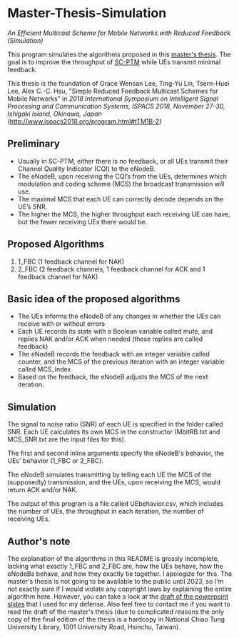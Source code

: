 # Master-Thesis-Simulation
*An Efficient Multicast Scheme for Mobile Networks with Reduced Feedback (Simulation)*

This program simulates the algorithms proposed in this [master's thesis](https://ndltd.ncl.edu.tw/cgi-bin/gs32/gsweb.cgi?o=dnclcdr&s=id=%22106NCTU5435071%22.&searchmode=basic&switchlang=en). The goal is to improve the throughput of [SC-PTM](https://www.3gpp.org/technologies/keywords-acronyms/1763-sc_ptm) while UEs transmit minimal feedback.

This thesis is the foundation of Grace Wensan Lee, Ting-Yu Lin, Tsern-Huei Lee, Alex C.-C. Hsu, "Simple Reduced Feedback Multicast Schemes for Mobile Networks" in *2018 International Symposium on Intelligent
Signal Processing and Communication Systems, ISPACS 2018, November 27-30, Ishigaki Island, Okinawa, Japan* (http://www.ispacs2018.org/program.html#tTM1B-2)

## Preliminary
* Usually in SC-PTM, either there is no feedback, or all UEs transmit their Channel Quality Indicator (CQI) to the eNodeB.
* The eNodeB, upon receiving the CQI’s from the UEs, determines which modulation and coding scheme (MCS) the broadcast transmission will use.
* The maximal MCS that each UE can correctly decode depends on the UE’s SNR.
* The higher the MCS, the higher throughput each receiving UE can have, but the fewer receiving UEs there would be.

## Proposed Algorithms
1. 1_FBC (1 feedback channel for NAK)
2. 2_FBC (2 feedback channels, 1 feedback channel for ACK and 1 feedback channel for NAK)

## Basic idea of the proposed algorithms
* The UEs informs the eNodeB of any changes in whether the UEs can receive with or without errors
* Each UE records its state with a Boolean variable called mute, and replies NAK and/or ACK when needed (these replies are called feedback)
* The eNodeB records the feedback with an integer variable called counter, and the MCS of the previous iteration with an integer variable called MCS_Index
* Based on the feedback, the eNodeB adjusts the MCS of the next iteration.

## Simulation
The signal to noise ratio (SNR) of each UE is specified in the folder called SNR. Each UE calculates its own MCS in the constructor (MbitRB.txt and MCS_SNR.txt are the input files for this).

The first and second inline arguments specify the eNodeB's behavior, the UEs' behavior (1_FBC or 2_FBC).

The eNodeB simulates transmitting by telling each UE the MCS of the (supposedly) transmission, and the UEs, upon receiving the MCS, would return ACK and/or NAK.

The output of this program is a file called UEbehavior.csv, which includes the number of UEs, the throughput in each iteration, the number of receiving UEs.

## Author's note
The explanation of the algorithms in this README is grossly incomplete, lacking what exactly 1_FBC and 2_FBC are, how the UEs behave, how the eNodeBs behave, and how they exactly tie together. I apologize for this. The master's thesis is not going to be available to the public until 2023, so I'm not exactly sure if I would violate any copyright laws by explaining the entire algorithm here. However, you can take a look at the [draft of the powerpoint slides](https://github.com/graceleee/Master-Thesis-Simulation/blob/master/20180612(draft).pptx) that I used for my defense. Also feel free to contact me if you want to read the draft of the master's thesis (due to complicated reasons the only copy of the final edition of the thesis is a hardcopy in National Chiao Tung University Library, 1001 University Road, Hsinchu, Taiwan).
